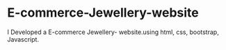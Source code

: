 # E-commerce-Jewellery-website
I  Developed a   E-commerce Jewellery- website.using html, css, bootstrap, Javascript. 
